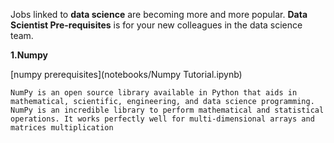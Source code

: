 Jobs linked to **data science** are becoming more and more popular. **Data Scientist Pre-requisites** is for your new colleagues in the data science team.

**1.Numpy**

[numpy prerequisites](notebooks/Numpy Tutorial.ipynb)

`NumPy is an open source library available in Python that aids in mathematical, scientific, engineering, and data science programming. NumPy is an incredible library to perform mathematical and statistical operations. It works perfectly well for multi-dimensional arrays and matrices multiplication`
